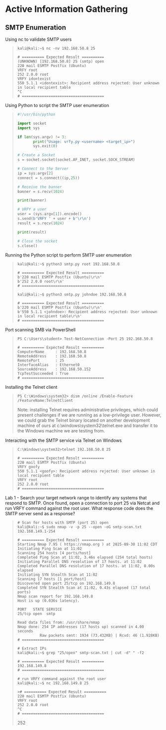 # Active Information Gathering

## SMTP Enumeration

Using nc to validate SMTP users
>``` shell
>kali@kali:~$ nc -nv 192.168.50.8 25
>
># ========== Expected Result ==========
>(UNKNOWN) [192.168.50.8] 25 (smtp) open
>220 mail ESMTP Postfix (Ubuntu)
>VRFY root
>252 2.0.0 root
>VRFY idontexist
>550 5.1.1 <idontexist>: Recipient address rejected: User unknown in local recipient table
>^C
># =====================================

Using Python to script the SMTP user enumeration
>``` python
>#!/usr/bin/python
>
>import socket
>import sys
>
>if len(sys.argv) != 3:
>        print("Usage: vrfy.py <username> <target_ip>")
>        sys.exit(0)
>
># Create a Socket
>s = socket.socket(socket.AF_INET, socket.SOCK_STREAM)
>
># Connect to the Server
>ip = sys.argv[2]
>connect = s.connect((ip,25))
>
># Receive the banner
>banner = s.recv(1024)
>
>print(banner)
>
># VRFY a user
>user = (sys.argv[1]).encode()
>s.send(b'VRFY ' + user + b'\r\n')
>result = s.recv(1024)
>
>print(result)
>
># Close the socket
>s.close()
>```

Running the Python script to perform SMTP user enumeration
>``` shell
>kali@kali:~$ python3 smtp.py root 192.168.50.8
>
># ========== Expected Result ==========
>b'220 mail ESMTP Postfix (Ubuntu)\r\n'
>b'252 2.0.0 root\r\n'
># =====================================
>
>kali@kali:~$ python3 smtp.py johndoe 192.168.50.8
>
># ========== Expected Result ==========
>b'220 mail ESMTP Postfix (Ubuntu)\r\n'
>b'550 5.1.1 <johndoe>: Recipient address rejected: User unknown in local recipient table\r\n'
># =====================================
>```

Port scanning SMB via PowerShell
>``` shell
>PS C:\Users\student> Test-NetConnection -Port 25 192.168.50.8
>
># ========== Expected Result ==========
>ComputerName     : 192.168.50.8
>RemoteAddress    : 192.168.50.8
>RemotePort       : 25
>InterfaceAlias   : Ethernet0
>SourceAddress    : 192.168.50.152
>TcpTestSucceeded : True
># =====================================
>```

Installing the Telnet client
>``` shell
>PS C:\Windows\system32> dism /online /Enable-Feature /FeatureName:TelnetClient
>```
>Note: installing Telnet requires administrative privileges, which could present challenges if we are running as a low-privilege user. However, we could grab the Telnet binary located on another development machine of ours at c:\windows\system32\telnet.exe and transfer it to the Windows machine we are testing from.

Interacting with the SMTP service via Telnet on Windows
>``` shell
>C:\Windows\system32>telnet 192.168.50.8 25
>
># ========== Expected Result ==========
>220 mail ESMTP Postfix (Ubuntu)
>VRFY goofy
>550 5.1.1 <goofy>: Recipient address rejected: User unknown in local recipient table
>VRFY root
>252 2.0.0 root
># =====================================
>```

Lab 1 - Search your target network range to identify any systems that respond to SMTP. Once found, open a connection to port 25 via Netcat and run VRFY command against the root user. What response code does the SMTP server send as a response?
>``` shell
># Scan for hosts with SMTP (port 25) open
>kali@kali:~$ sudo nmap -v -p 25 --open -oG smtp-scan.txt 192.168.149.1-254
>
># ========== Expected Result ==========
>Starting Nmap 7.95 ( https://nmap.org ) at 2025-09-30 11:02 CDT
>Initiating Ping Scan at 11:02
>Scanning 254 hosts [4 ports/host]
>Completed Ping Scan at 11:02, 3.46s elapsed (254 total hosts)
>Initiating Parallel DNS resolution of 17 hosts. at 11:02
>Completed Parallel DNS resolution of 17 hosts. at 11:02, 0.00s elapsed
>Initiating SYN Stealth Scan at 11:02
>Scanning 17 hosts [1 port/host]
>Discovered open port 25/tcp on 192.168.149.8
>Completed SYN Stealth Scan at 11:02, 0.43s elapsed (17 total ports)
>Nmap scan report for 192.168.149.8
>Host is up (0.036s latency).
>
>PORT   STATE SERVICE
>25/tcp open  smtp
>
>Read data files from: /usr/share/nmap
>Nmap done: 254 IP addresses (17 hosts up) scanned in 4.00 seconds
>           Raw packets sent: 1934 (73.432KB) | Rcvd: 46 (1.928KB)
># =====================================
>
># Extract IPs
>kali@kali:~$ grep "25/open" smtp-scan.txt | cut -d" " -f2
>
># ========== Expected Result ==========
>192.168.149.8
># =====================================
>
># run VRFY command against the root user
>kali@kali:~$ nc 192.168.149.8 25
>
>># ========== Expected Result ==========
>220 mail ESMTP Postfix (Ubuntu)
>VRFY root
>252 2.0.0 root
>^C
># =====================================
>```
>252
